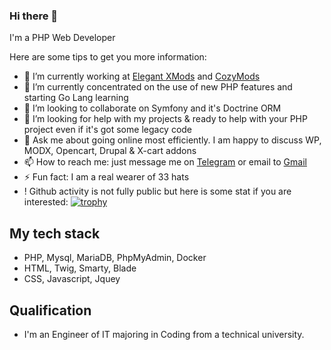 ### Hi there 👋
I'm a PHP Web Developer

Here are some tips to get you more information:
- 🔭 I’m currently working at [Elegant XMods](https://elegantxmods.com/) and [CozyMods](https://cozymods.com/)
- 🌱 I’m currently concentrated on the use of new PHP features and starting Go Lang learning
- 👯 I’m looking to collaborate on Symfony and it's Doctrine ORM
- 🤔 I’m looking for help with my projects & ready to help with your PHP project even if it's got some legacy code
- 💬 Ask me about going online most efficiently. I am happy to discuss WP, MODX, Opencart, Drupal & X-cart addons
- 📫 How to reach me: just message me on [Telegram](https://telegram.im/@whatafunc) or email to [Gmail](mailto:elektrolove40@gmail.com)
- ⚡ Fun fact: I am a real wearer of 33 hats
- ! Github activity is not fully public but here is some stat if you are interested:
[![trophy](https://github-profile-trophy.vercel.app/?username=whatafunc)](https://github.com/whatafunc/)

## My tech stack
- PHP, Mysql, MariaDB, PhpMyAdmin, Docker 
- HTML, Twig, Smarty, Blade
- CSS, Javascript, Jquey

## Qualification
- I'm an Engineer of IT majoring in Coding from a technical university.
